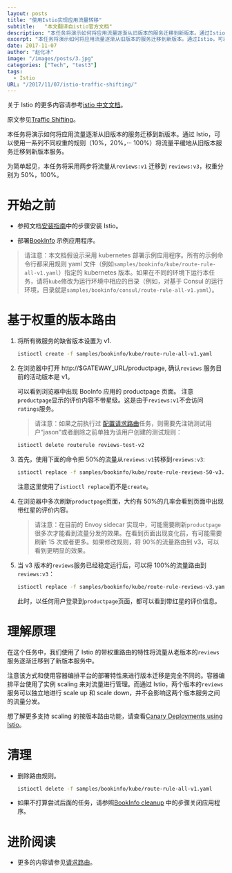 ```yaml
---
layout: posts
title: "使用Istio实现应用流量转移"
subtitle:   "本文翻译自istio官方文档"
description: "本任务将演示如何将应用流量逐渐从旧版本的服务迁移到新版本。通过Istio，可以使用一系列不同权重的规则（10%，20%，··· 100%）将流量平缓地从旧版本服务迁移到新版本服务。"
excerpt: "本任务将演示如何将应用流量逐渐从旧版本的服务迁移到新版本。通过Istio，可以使用一系列不同权重的规则（10%，20%，··· 100%）将流量平缓地从旧版本服务迁移到新版本服务。"
date: 2017-11-07
author: "赵化冰"
image: "/images/posts/3.jpg"
categories: ["Tech", "test3"]
tags:
  - Istio
URL: "/2017/11/07/istio-traffic-shifting/"
---
```


关于 Istio 的更多内容请参考[istio 中文文档](http://istio.doczh.cn/)。

原文参见[Traffic Shifting](https://istio.io/docs/tasks/traffic-management/traffic-shifting.html)。

本任务将演示如何将应用流量逐渐从旧版本的服务迁移到新版本。通过 Istio，可以使用一系列不同权重的规则（10%，20%，··· 100%）将流量平缓地从旧版本服务迁移到新版本服务。

<!--more-->

为简单起见，本任务将采用两步将流量从`reviews:v1` 迁移到 `reviews:v3`，权重分别为 50%，100%。

# 开始之前

- 参照文档[安装指南](http://istio.doczh.cn/docs/setup/kubernetes/index.html)中的步骤安装 Istio。

- 部署[BookInfo](http://istio.doczh.cn/docs/guides/bookinfo.html) 示例应用程序。

> 请注意：本文档假设示采用 kubernetes 部署示例应用程序。所有的示例命令行都采用规则 yaml 文件（例如`samples/bookinfo/kube/route-rule-all-v1.yaml`）指定的 kubernetes 版本。如果在不同的环境下运行本任务，请将`kube`修改为运行环境中相应的目录（例如，对基于 Consul 的运行环境，目录就是`samples/bookinfo/consul/route-rule-all-v1.yaml`）。

# 基于权重的版本路由

1. 将所有微服务的缺省版本设置为 v1.

   ```bash
   istioctl create -f samples/bookinfo/kube/route-rule-all-v1.yaml
   ```

1. 在浏览器中打开 http://$GATEWAY_URL/productpage, 确认`reviews` 服务目前的活动版本是 v1。

   可以看到浏览器中出现 BooInfo 应用的 productpage 页面。
   注意`productpage`显示的评价内容不带星级。这是由于`reviews:v1`不会访问`ratings`服务。

   > 请注意：如果之前执行过 [配置请求路由](http://istio.doczh.cn/docs/tasks/traffic-management/request-routing.html)任务，则需要先注销测试用户“jason”或者删除之前单独为该用户创建的测试规则：

   ```bash
   istioctl delete routerule reviews-test-v2
   ```

1. 首先，使用下面的命令把 50%的流量从`reviews:v1`转移到`reviews:v3`:

   ```bash
   istioctl replace -f samples/bookinfo/kube/route-rule-reviews-50-v3.yaml
   ```

   注意这里使用了`istioctl replace`而不是`create`。

1. 在浏览器中多次刷新`productpage`页面，大约有 50%的几率会看到页面中出现带红星的评价内容。

   > 请注意：在目前的 Envoy sidecar 实现中，可能需要刷新`productpage`很多次才能看到流量分发的效果。在看到页面出现变化前，有可能需要刷新 15 次或者更多。如果修改规则，将 90%的流量路由到 v3，可以看到更明显的效果。

1. 当 v3 版本的`reviews`服务已经稳定运行后，可以将 100%的流量路由到`reviews:v3`：

   ```bash
   istioctl replace -f samples/bookinfo/kube/route-rule-reviews-v3.yaml
   ```

   此时，以任何用户登录到`productpage`页面，都可以看到带红星的评价信息。

# 理解原理

在这个任务中，我们使用了 Istio 的带权重路由的特性将流量从老版本的`reviews`服务逐渐迁移到了新版本服务中。

注意该方式和使用容器编排平台的部署特性来进行版本迁移是完全不同的。容器编排平台使用了实例 scaling 来对流量进行管理。而通过 Istio，两个版本的`reviews`服务可以独立地进行 scale up 和 scale down，并不会影响这两个版本服务之间的流量分发。

想了解更多支持 scaling 的按版本路由功能，请查看[Canary Deployments using Istio](https://istio.io/blog/canary-deployments-using-istio.html)。

# 清理

- 删除路由规则。

  ```bash
  istioctl delete -f samples/bookinfo/kube/route-rule-all-v1.yaml
  ```

- 如果不打算尝试后面的任务，请参照[BookInfo cleanup](http://istio.doczh.cn/docs/guides/bookinfo.html#cleanup) 中的步骤关闭应用程序。

# 进阶阅读

- 更多的内容请参见[请求路由](http://istio.doczh.cn/docs/concepts/traffic-management/rules-configuration.html)。
